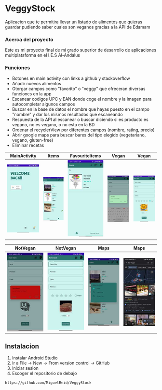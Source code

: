 # VeggyStock
Aplicacion que te permitira llevar un listado de alimentos que quieras guardar pudiendo saber cuales son veganos gracias a la API de Edamam
### Acerca del proyecto
Este es mi proyecto final de mi grado superior de desarrollo de aplicaciones multiplataforma en el I.E.S Al-Andalus
### Funciones
- Botones en main activity con links a github y stackoverflow
- Añadir nuevos alimentos
- Otorgar campos como "favorito" o "veggy" que ofreceran diversas funciones en la app
- Escanear codigos UPC y EAN donde coge el nombre y la imagen para autocompletar algunos campos
- Buscar en la base de datos el nombre que hayas puesto en el campo "nombre" y dar los mismos resultados que escaneando
- Respuesta de la API al escanear o buscar diciendo si es producto es vegano, no es vegano, o no esta en la BD
- Ordenar el recyclerView por diferentes campos (nombre, rating, precio)
- Abrir google maps para buscar bares del tipo elegido (vegetariano, vegano, gluten-free)
- Eliminar recetas

| MainActivity | Items | FavouriteItems | Vegan | Vegan |
| ------ | ------ | ------ | ------ | ------ |
![MainActivity](https://github.com/MiguelReid/VeggyStock/blob/main/Images/MainActivity.jpeg) | ![Items](https://github.com/MiguelReid/VeggyStock/blob/main/Images/Items.jpeg) | ![Favourite Items](https://github.com/MiguelReid/VeggyStock/blob/main/Images/FavoriteItems.jpeg) | ![Vegan](https://github.com/MiguelReid/VeggyStock/blob/main/Images/Vegan.jpeg) | ![Vegan](https://github.com/MiguelReid/VeggyStock/blob/main/Images/Vegan2.jpeg) |

| NotVegan | NotVegan | Maps | Maps |
| ------ | ------ | ------ | ------ |
![Not Vegan](https://github.com/MiguelReid/VeggyStock/blob/main/Images/NotVegan.jpeg) | ![Not Vegan](https://github.com/MiguelReid/VeggyStock/blob/main/Images/NotVegan2.jpeg) | ![Maps](https://github.com/MiguelReid/VeggyStock/blob/main/Images/Maps.jpeg) | ![Maps](https://github.com/MiguelReid/VeggyStock/blob/main/Images/Maps2.jpeg) |

## Instalacion
1. Instalar Android Studio
2. Ir a File -> New -> From version control -> GitHub
3. Iniciar sesion
4. Escoger el repositorio de debajo
```sh
https://github.com/MiguelReid/VeggyStock
```
